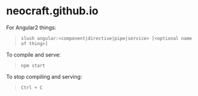 neocraft.github.io
============

For Angular2 things:
>`slush angular:<component|directive|pipe|service> [<optional name of thing>]`

To compile and serve:
>`npm start`

To stop compiling and serving:
>`Ctrl + C`